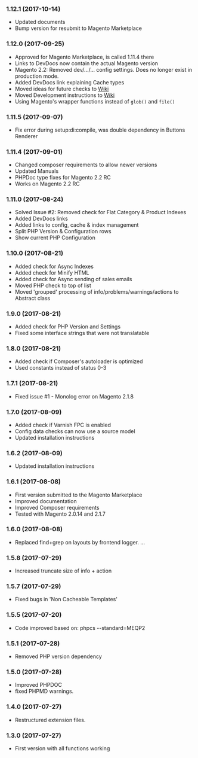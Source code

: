 ### 1.12.1 (2017-10-14)

  * Updated documents
  * Bump version for resubmit to Magento Marketplace

### 1.12.0 (2017-09-25)

  * Approved for Magento Marketplace, is called 1.11.4 there
  * Links to DevDocs now contain the actual Magento version
  * Magento 2.2: Removed dev/.../... config settings. Does no longer exist in production mode.
  * Added DevDocs link explaining Cache types
  * Moved ideas for future checks to [Wiki](https://github.com/magehost/performance-dashboard/wiki/Ideas-for-future-checks)
  * Moved Development instructions to [Wiki](https://github.com/magehost/performance-dashboard/wiki/Development)
  * Using Magento's wrapper functions instead of `glob()` and `file()`

### 1.11.5 (2017-09-07)

  * Fix error during setup:di:compile, was double dependency in Buttons Renderer 
  
### 1.11.4 (2017-09-01)

  * Changed composer requirements to allow newer versions
  * Updated Manuals
  * PHPDoc type fixes for Magento 2.2 RC
  * Works on Magento 2.2 RC
  
### 1.11.0 (2017-08-24)

  * Solved Issue #2: Removed check for Flat Category & Product Indexes
  * Added DevDocs links
  * Added links to config, cache & index management
  * Split PHP Version & Configuration rows
  * Show current PHP Configuration

### 1.10.0 (2017-08-21)

  * Added check for Async Indexes
  * Added check for Minify HTML
  * Added check for Async sending of sales emails
  * Moved PHP check to top of list
  * Moved 'grouped' processing of info/problems/warnings/actions to Abstract class
  
### 1.9.0 (2017-08-21)

  * Added check for PHP Version and Settings
  * Fixed some interface strings that were not translatable
  
### 1.8.0 (2017-08-21)

  * Added check if Composer's autoloader is optimized
  * Used constants instead of status 0-3
  
### 1.7.1 (2017-08-21)

  * Fixed issue #1 - Monolog error on Magento 2.1.8

### 1.7.0 (2017-08-09)

  * Added check if Varnish FPC is enabled
  * Config data checks can now use a source model
  * Updated installation instructions

### 1.6.2 (2017-08-09)

  * Updated installation instructions
  
### 1.6.1 (2017-08-08)

  * First version submitted to the Magento Marketplace
  * Improved documentation
  * Improved Composer requirements
  * Tested with Magento 2.0.14 and 2.1.7

### 1.6.0 (2017-08-08)

  * Replaced find+grep on layouts by frontend logger.  …

### 1.5.8 (2017-07-29)

  * Increased truncate size of info + action

### 1.5.7 (2017-07-29)

  * Fixed bugs in 'Non Cacheable Templates'

### 1.5.5 (2017-07-20)

  * Code improved based on: phpcs --standard=MEQP2

### 1.5.1 (2017-07-28)

  * Removed PHP version dependency

### 1.5.0 (2017-07-28)

  * Improved PHPDOC
  * fixed PHPMD warnings.

### 1.4.0 (2017-07-27)

  * Restructured extension files.

### 1.3.0 (2017-07-27)

  * First version with all functions working
